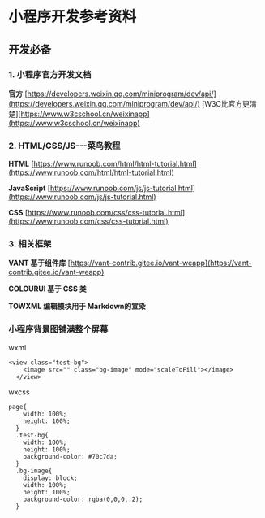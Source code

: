 # 小程序开发参考资料

## 开发必备

### 1. 小程序官方开发文档

**官方**
[https://developers.weixin.qq.com/miniprogram/dev/api/](https://developers.weixin.qq.com/miniprogram/dev/api/)
[W3C比官方更清楚][https://www.w3cschool.cn/weixinapp](https://www.w3cschool.cn/weixinapp)

### 2. HTML/CSS/JS---菜鸟教程

**HTML**
[https://www.runoob.com/html/html-tutorial.html](https://www.runoob.com/html/html-tutorial.html)

**JavaScript**
[https://www.runoob.com/js/js-tutorial.html](https://www.runoob.com/js/js-tutorial.html)

**CSS**
[https://www.runoob.com/css/css-tutorial.html](https://www.runoob.com/css/css-tutorial.html)

### 3. 相关框架
**VANT 基于组件库**
[https://vant-contrib.gitee.io/vant-weapp](https://vant-contrib.gitee.io/vant-weapp)

**COLOURUI 基于 CSS 类**

**TOWXML 编辑模块用于 Markdown的宣染**

### 小程序背景图铺满整个屏幕 
wxml
```
<view class="test-bg">
    <image src="" class="bg-image" mode="scaleToFill"></image>
  </view>
```
wxcss
```
page{
    width: 100%;
    height: 100%;
  }
  .test-bg{
    width: 100%;
    height: 100%;
    background-color: #70c7da;
  }
  .bg-image{
    display: block;
    width: 100%;
    height: 100%;
    background-color: rgba(0,0,0,.2);
  }
```
